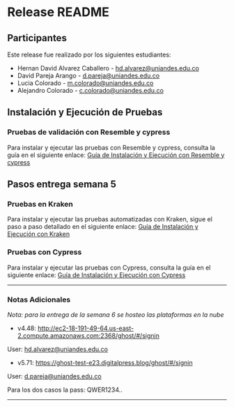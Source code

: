 # Release README

## Participantes
Este release fue realizado por los siguientes estudiantes:

- Hernan David Alvarez Caballero - hd.alvarez@uniandes.edu.co
- David Pareja Arango - d.pareja@uniandes.edu.co
- Lucia Colorado - m.colorado@uniandes.edu.co
- Alejandro Colorado - c.colorado@uniandes.edu.co

## Instalación y Ejecución de Pruebas

### Pruebas de validación con Resemble y cypress
Para instalar y ejecutar las pruebas con Resemble y cypress, consulta la guía en el siguiente enlace:
[Guía de Instalación y Ejecución con Resemble y cypress](https://github.com/hernandavidc/MISW4103_202315_TSDC/blob/main/cypress/README.md)

## Pasos entrega semana 5

### Pruebas en Kraken
Para instalar y ejecutar las pruebas automatizadas con Kraken, sigue el paso a paso detallado en el siguiente enlace:
[Guía de Instalación y Ejecución con Kraken](https://github.com/hernandavidc/MISW4103_202315_TSDC/blob/main/kraken/readme.txt)

### Pruebas con Cypress
Para instalar y ejecutar las pruebas con Cypress, consulta la guía en el siguiente enlace:
[Guía de Instalación y Ejecución con Cypress](https://github.com/hernandavidc/MISW4103_202315_TSDC/blob/main/cypress/README.md)


---

### Notas Adicionales

_Nota: para la entrega de la semana 6 se hosteo las plataformas en la nube_
* v4.48: http://ec2-18-191-49-64.us-east-2.compute.amazonaws.com:2368/ghost/#/signin

User: hd.alvarez@uniandes.edu.co

* v5.71: https://ghost-test-e23.digitalpress.blog/ghost/#/signin

User: d.pareja@uniandes.edu.co

Para los dos casos la pass: QWER1234..

---